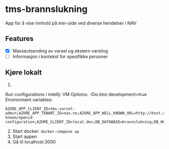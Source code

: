 # tms-brannslukning

App for å vise innhold på min-side ved diverse hendelser i NAV

## Features
- [x] Masseutsending av varsel og ekstern varsling
- [ ] Informasjon i kontekst for spesifikke personer

## Kjøre lokalt

1.
Run configurations i intellij:
VM Options: -Dio.ktor.development=true \
Environment variables: 
```
AZURE_APP_CLIENT_ID=tms-varsel-admin;AZURE_APP_TENANT_ID=nav.no;AZURE_APP_WELL_KNOWN_URL=http://host.docker.internal:8080/issueissue/.well-known/openid-configuration;AZURE_CLIENT_ID=local.dev;DB_DATABASE=brannslukning;DB_HOST=localhost;DB_PASSWORD=brannslukning;DB_PORT=5432;DB_USERNAME=postgres
```
2. Start docker: `docker-compose up`
3. Start appen
4. Gå til localhost:3000